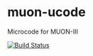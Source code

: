 # muon-ucode
Microcode for MUON-III

[![Build Status](https://jenkins.i-am.cool/buildStatus/icon?job=muon-casm%2Fmaster)](https://jenkins.i-am.cool/job/muon-casm/job/master/)
